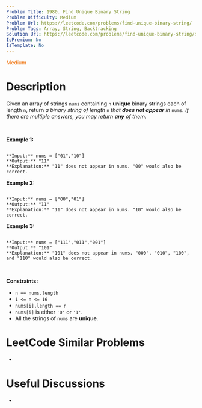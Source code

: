 ```yaml
---
Problem Title: 1980. Find Unique Binary String
Problem Difficulty: Medium
Problem Url: https://leetcode.com/problems/find-unique-binary-string/
Problem Tags: Array, String, Backtracking
Solution Url: https://leetcode.com/problems/find-unique-binary-string/solution/
IsPremium: No
IsTemplate: No
---
```


<span style="color: rgb(239, 108, 0);">Medium</span>

# Description

Given an array of strings `nums` containing `n` **unique** binary strings each of length `n`, return *a binary string of length* `n` *that **does not appear** in* `nums`*. If there are multiple answers, you may return **any** of them*.


 


**Example 1:**



```

**Input:** nums = ["01","10"]
**Output:** "11"
**Explanation:** "11" does not appear in nums. "00" would also be correct.

```

**Example 2:**



```

**Input:** nums = ["00","01"]
**Output:** "11"
**Explanation:** "11" does not appear in nums. "10" would also be correct.

```

**Example 3:**



```

**Input:** nums = ["111","011","001"]
**Output:** "101"
**Explanation:** "101" does not appear in nums. "000", "010", "100", and "110" would also be correct.

```

 


**Constraints:**


* `n == nums.length`
* `1 <= n <= 16`
* `nums[i].length == n`
* `nums[i]` is either `'0'` or `'1'`.
* All the strings of `nums` are **unique**.




# LeetCode Similar Problems

- []()

# Useful Discussions

- []()
